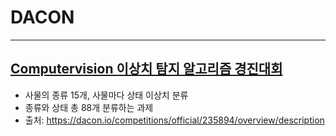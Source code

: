 # DACON
---
## [Computervision 이상치 탐지 알고리즘 경진대회](https://github.com/PHJoon/DACON.git/tree/master/이상치%20탐지)
- 사물의 종류 15개, 사물마다 상태 이상치 분류
- 종류와 상태 총 88개 분류하는 과제
- 출처: https://dacon.io/competitions/official/235894/overview/description

